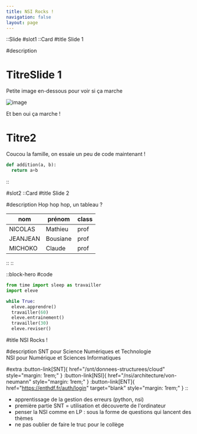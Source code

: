 ```yaml
---
title: NSI Rocks !
navigation: false
layout: page
---
```


::Slide
#slot1
::Card
#title
Slide 1

#description
# TitreSlide 1
Petite image en-dessous pour voir si ça marche

![image](https://risibank.fr/cache/medias/0/9/958/95803/full.png)

Et ben oui ça marche !

# Titre2
Coucou la famille, on essaie un peu de code maintenant !
```py
def addition(a, b):
  return a+b
```
::

#slot2
::Card
#title
Slide 2

#description
Hop hop hop, un tableau ?

| nom      | prénom   | class |
|----------|----------|-------|
| NICOLAS  | Mathieu  | prof  |
| JEANJEAN | Bousiane | prof  |
| MICHOKO  | Claude   | prof  |


::
::


::block-hero
#code
```py
from time import sleep as travailler
import eleve

while True:
  eleve.apprendre()
  travailler(60)
  eleve.entrainement()
  travailler(30)
  eleve.reviser()
```

#title
NSI Rocks !

#description
SNT pour Science Numériques et Technologie  
NSI pour Numérique et Sciences Informatiques

#extra
:button-link[SNT]{ href="/snt/donnees-structurees/cloud" style="margin: 1rem;" }
:button-link[NSI]{ href="/nsi/architecture/von-neumann" style="margin: 1rem;" }
:button-link[ENT]{ href="https://enthdf.fr/auth/login" target="blank" style="margin: 1rem;" }
::

- apprentissage de la gestion des erreurs (python, nsi)
- première partie SNT = utilisation et découverte de l'ordinateur
- penser la NSI comme en LP : sous la forme de questions qui lancent des thèmes
- ne pas oublier de faire le truc pour le collège